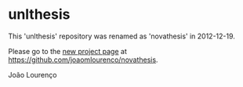 # unlthesis

This 'unlthesis' repository was renamed as 'novathesis' in 2012-12-19.

Please go to the [new project page](https://github.com/joaomlourenco/novathesis) at https://github.com/joaomlourenco/novathesis.

João Lourenço
